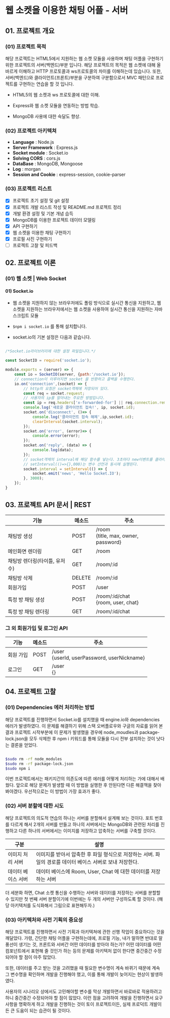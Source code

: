 # 웹 소켓을 이용한 채팅 어플 - 서버

## 01. 프로젝트 개요

### (01) 프로젝트 목적

 해당 프로젝트는 HTML5에서 지원하는 웹 소켓 모듈을 사용하며 채팅 어플을 구현하기 위한 프로젝트의 서버(백엔드)부분 입니다. 해당 프로젝트의 목적은 웹 소켓에 대해 올바르게 이해하고 HTTP 프로토콜과 ws프로토콜의 차이를 이해하는데 있습니다. 또한, 서버(백엔드)와 클라이언트(프론트)부분을 구분하여 구분함으로서 MVC 패턴으로 프로젝트를 구현하는 연습을 할 것 입니다.

- HTML5의 웹 소켓과 ws 프로토콜에 대한 이해.

- Express와 웹 소켓 모듈을 연동하는 방법 학습.

- MongoDB 사용에 대한 숙달도 향상.

 ### (02) 프로젝트 아키텍쳐

 - **Language** : Node.js 
 - **Server Framework** : Express.js
 - **Socket module** : Socket.io
 - **Solving CORS** : cors.js
 - **DataBase** : MongoDB, Mongoose
 - **Log** : morgan
 - **Session and Cookie** : express-session, cookie-parser

 ### (03) 프로젝트 리스트

 - [x] 프로젝트 초기 설정 및 git 설정
 - [x] 프로젝트 개발 리스트 작성 및 README.md 프로젝트 정리
 - [X] 개발 환경 설정 및 기본 개념 습득
 - [X] MongoDB를 이용한 프로젝트 데이터 모델링
 - [X] API 구현하기
 - [X] 웹 소켓을 이용한 채팅 구현하기
 - [X] 프로필 사진 구현하기
 - [ ] 프로젝트 고찰 및 피드백

 ## 02. 프로젝트 이론

 ### (01) 웹 소켓 | Web Socket

 #### 01) Socket.io

- 웹 소켓을 지원하지 않는 브라우저에도 폴링 방식으로 실시간 통신을 지원하고, 웹 소켓을 지원하는 브라우저에서는 웹 소켓을 사용하여 실시간 통신을 지원하는 자바스크립트 모듈

- ``` $npm i socket.io ``` 를 통해 설치합니다.

- socket.io의 기본 설정은 다음과 같습니다.

```javascript

/*Socket.io라이브러리에 대한 설정 파일입니다.*/

const SocketIO = require('socket.io');

module.exports = (server) => {
    const io = SocketIO(server, {path:'/socket.io'});
    // connection이 이루어지면 socket 을 반환하고 콜백을 수행한다.
    io.on('connection',(socket) => {
        // http의 요청은 socket객체에 저장되어 있다.
        const req = socket.request;
        // 사용자의 ip를 알아내는 주요한 방법입니다.
        const ip = req.headers['x-forwarded-for'] || req.connection.remoteAddress;
        console.log('새로운 클라이언트 접속!', ip, socket.id);
        socket.on('disconnect', ()=> {
            console.log('클라이언트 접속 해제',ip,socket.id);
            clearInterval(socket.interval);
        });
        socket.on('error', (error)=> {
            console.error(error);
        });
        socket.on('reply', (data) => {
            console.log(data);
        });
        // socket객체의 interval에 해당 함수를 넣는다. 3초마다 new이벤트를 클라이언트 측으로 보내고 데이터는 "Hello Socket.IO" 입니다.
        // setInterval(()=>{},000)는 변수 선언과 동시에 실행된다.
        socket.interval = setInterval(() => {
            socket.emit('news', 'Hello Socket.IO');
        }, 3000);
    });
}

```

 ## 03. 프로젝트 API 문서 | REST

 기능            |                   메소드                 |                     주소 
 -------------- | -------------------------------------- | ------------------------------------------------
 채팅방 생성 | POST | /room </br> {title, max, owner, password}
 메인화면 렌더링 | GET | /room 
 채팅방 렌더링(타이틀, 유저수) | GET | /room/:id
 채팅방 삭제 | DELETE | /room/:id
 회원가입 | POST | /user
 특정 방 채팅 생성 | POST | /room/:id/chat </br> {room, user, chat}
 특정 방 채팅 렌더링 | GET | /room/:id/chat 
 

### 그 외 회원가입 및 로그인 API

기능            |                   메소드                 |                     주소 
 -------------- | -------------------------------------- | ------------------------------------------------
 회원 가입 | POST | /user </br> {userId, userPassword, userNickname}
 로그인 | GET | /user </br> {}


 ## 04. 프로젝트 고찰 

 ### (01) Dependencies 에러 처리하는 방법

 해당 프로젝트를 진행하면서 Socket.io를 설치했을 때 engine.io와 dependencies 에러가 발생하였다. 이 문제를 해결하기 위해 스택 오버플로우와 구글의 자료를 읽어 본 결과 프로젝트 시작부분에 이 문제가 발생했을 경우에 node_moudles과 package-lock.json을 모두 삭제한 후 npm i 키워드를 통해 모듈을 다시 전부 설치하는 것이 낫다는 결론을 얻었다.

 ```bash

$sudo rm -rf node_modules
$sudo rm -rf package-lock.json
$sudo npm i

 ```

 이번 프로젝트에서는 패키지간의 의존도에 따른 에러를 어떻게 처리하는 가에 대해서 배웠다. 앞으로 해당 문제가 발생할 때 이 방법을 실행한 후 안된다면 다른 해결책을 찾아봐야겠다. 우선적으로는 이 방법이 가장 효과가 좋다.
 
 ### (02) 서버 분할에 대한 시도

  해당 프로젝트의 의도적 연습의 하나는 서버를 분할해서 설계해 보는 것이다. 포트 번호를 다르게 해서 2개의 서버를 만들고 하나의 서버에서는 MongoDB와 관련된 처리를 진행하고 다른 하나의 서버에서는 이미지를 저장하고 압축하는 서버를 구축할 것이다.

  구분           | 설명
  -----------   | ----------------------------------------------------------------------------
  이미지 처리 서버  | 이미지를 받아서 압축한 후 파일 형식으로 저장하는 서버. 파일의 경로를 데이터 베이스 서버로 보내 저장한다.
  데이터 베이스 서버 | 데이터 베이스에 Room, User, Chat 에 대한 데이터를 저장하는 서버

 더 세분화 하면, Chat 소켓 통신을 수행하는 서버와 데이터를 저장하는 서버를 분할할 수 있지만 첫 번째 서버 분할이기에 이번에는 두 개의 서버만 구성하도록 할 것이다. (해당 아키텍처를 도식화해서 그림으로 표현해두자.)

 ### (03) 아키텍처와 사전 기획의 중요성

 해당 프로젝트를 진행하면서 사전 기획과 아키텍쳐에 관한 선행 작업이 중요하다는 것을 깨달았다. 가령, 간단한 채팅 어플을 구현하는데에, 프로필 기능, 내가 말하면 반대로 말풍선이 생기는 것, 프론트와 서버간 어떤 데이터를 받아야 하는가? 어떤 데이터를 어떤 컴포넌트에서 표현해 줄 것인가 하는 등의 문제를 아키텍처 없이 한다면 중간중간 수정되어야 할 점이 아주 많았다.

 또한, 데이터를 주고 받는 것을 고려했을 때 필요한 변수명이 계속 바뀌기 때문에 계속 그 변수명을 확인하며 개발을 진행해야 했고, 이를 통해 개발이 늦어지는 현상이 발생하였다.

 사용자의 시나리오 상에서도 고민해야할 변수를 막상 개발하면서 바로바로 적용하려고 하니 중간중간 수정되어야 할 점이 많았다. 이런 점을 고려하여 개발을 진행하면서 요구사항을 명확하게 하고 개발을 진행하는 것이 토이 프로젝트이든, 실제 프로덕트 개발이든 큰 도움이 되는 습관이 될 것이다.
 